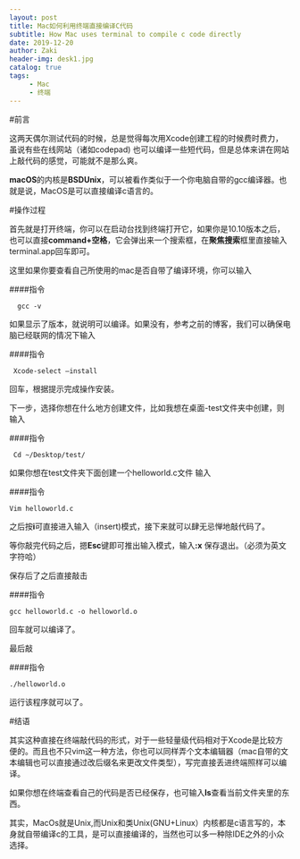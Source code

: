 ```yaml
---
layout: post
title: Mac如何利用终端直接编译C代码
subtitle: How Mac uses terminal to compile c code directly
date: 2019-12-20
author: Zaki
header-img: desk1.jpg
catalog: true
tags:
     - Mac
     - 终端
---
```


#前言

这两天偶尔测试代码的时候，总是觉得每次用Xcode创建工程的时候费时费力，虽说有些在线网站（诸如codepad) 也可以编译一些短代码，但是总体来讲在网站上敲代码的感觉，可能就不是那么爽。

<strong>macOS</strong>的内核是<strong>BSDUnix</strong>，可以被看作类似于一个你电脑自带的gcc编译器。也就是说，MacOS是可以直接编译c语言的。

#操作过程

首先就是打开终端，你可以在启动台找到终端打开它，如果你是10.10版本之后，也可以直接<strong>command+空格</strong>，它会弹出来一个搜索框，在<strong>聚焦搜索</strong>框里直接输入terminal.app回车即可。

这里如果你要查看自己所使用的mac是否自带了编译环境，你可以输入

####指令

      gcc -v


如果显示了版本，就说明可以编译。如果没有，参考之前的博客，我们可以确保电脑已经联网的情况下输入

####指令

     Xcode-select —install

回车，根据提示完成操作安装。

下一步，选择你想在什么地方创建文件，比如我想在桌面-test文件夹中创建，则输入

####指令

     Cd ~/Desktop/test/

如果你想在test文件夹下面创建一个helloworld.c文件 输入

####指令

    Vim helloworld.c

之后按<strong>i</strong>可直接进入输入（insert)模式，接下来就可以肆无忌惮地敲代码了。

等你敲完代码之后，摁<strong>Esc</strong>键即可推出输入模式，输入<strong>:x</strong> 保存退出。（必须为英文字符哈）

保存后了之后直接敲击

####指令

    gcc helloworld.c -o helloworld.o

回车就可以编译了。

最后敲

####指令

    ./helloworld.o

运行该程序就可以了。

#结语

其实这种直接在终端敲代码的形式，对于一些轻量级代码相对于Xcode是比较方便的。而且也不只vim这一种方法，你也可以同样弄个文本编辑器（mac自带的文本编辑也可以直接通过改后缀名来更改文件类型），写完直接丢进终端照样可以编译。

如果你想在终端查看自己的代码是否已经保存，也可输入<strong>ls</strong>查看当前文件夹里的东西。

其实，MacOs就是Unix,而Unix和类Unix(GNU+Linux）内核都是c语言写的，本身就自带编译c的工具，是可以直接编译的，当然也可以多一种除IDE之外的小众选择。
